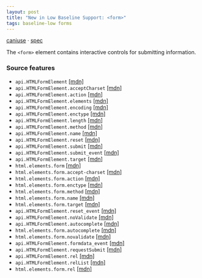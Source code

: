 ```yaml
---
layout: post
title: "New in Low Baseline Support: <form>"
tags: baseline-low forms
---
```


[caniuse](https://caniuse.com/?search=form) · [spec](https://html.spec.whatwg.org/multipage/forms.html#the-form-element)

The `<form>` element contains interactive controls for submitting information.

### Source features

- ``api.HTMLFormElement`` [[mdn]](https://https://developer.mozilla.org/en-US/search?q=api.HTMLFormElement)
- ``api.HTMLFormElement.acceptCharset`` [[mdn]](https://https://developer.mozilla.org/en-US/search?q=api.HTMLFormElement.acceptCharset)
- ``api.HTMLFormElement.action`` [[mdn]](https://https://developer.mozilla.org/en-US/search?q=api.HTMLFormElement.action)
- ``api.HTMLFormElement.elements`` [[mdn]](https://https://developer.mozilla.org/en-US/search?q=api.HTMLFormElement.elements)
- ``api.HTMLFormElement.encoding`` [[mdn]](https://https://developer.mozilla.org/en-US/search?q=api.HTMLFormElement.encoding)
- ``api.HTMLFormElement.enctype`` [[mdn]](https://https://developer.mozilla.org/en-US/search?q=api.HTMLFormElement.enctype)
- ``api.HTMLFormElement.length`` [[mdn]](https://https://developer.mozilla.org/en-US/search?q=api.HTMLFormElement.length)
- ``api.HTMLFormElement.method`` [[mdn]](https://https://developer.mozilla.org/en-US/search?q=api.HTMLFormElement.method)
- ``api.HTMLFormElement.name`` [[mdn]](https://https://developer.mozilla.org/en-US/search?q=api.HTMLFormElement.name)
- ``api.HTMLFormElement.reset`` [[mdn]](https://https://developer.mozilla.org/en-US/search?q=api.HTMLFormElement.reset)
- ``api.HTMLFormElement.submit`` [[mdn]](https://https://developer.mozilla.org/en-US/search?q=api.HTMLFormElement.submit)
- ``api.HTMLFormElement.submit_event`` [[mdn]](https://https://developer.mozilla.org/en-US/search?q=api.HTMLFormElement.submit_event)
- ``api.HTMLFormElement.target`` [[mdn]](https://https://developer.mozilla.org/en-US/search?q=api.HTMLFormElement.target)
- ``html.elements.form`` [[mdn]](https://https://developer.mozilla.org/en-US/search?q=html.elements.form)
- ``html.elements.form.accept-charset`` [[mdn]](https://https://developer.mozilla.org/en-US/search?q=html.elements.form.accept-charset)
- ``html.elements.form.action`` [[mdn]](https://https://developer.mozilla.org/en-US/search?q=html.elements.form.action)
- ``html.elements.form.enctype`` [[mdn]](https://https://developer.mozilla.org/en-US/search?q=html.elements.form.enctype)
- ``html.elements.form.method`` [[mdn]](https://https://developer.mozilla.org/en-US/search?q=html.elements.form.method)
- ``html.elements.form.name`` [[mdn]](https://https://developer.mozilla.org/en-US/search?q=html.elements.form.name)
- ``html.elements.form.target`` [[mdn]](https://https://developer.mozilla.org/en-US/search?q=html.elements.form.target)
- ``api.HTMLFormElement.reset_event`` [[mdn]](https://https://developer.mozilla.org/en-US/search?q=api.HTMLFormElement.reset_event)
- ``api.HTMLFormElement.noValidate`` [[mdn]](https://https://developer.mozilla.org/en-US/search?q=api.HTMLFormElement.noValidate)
- ``api.HTMLFormElement.autocomplete`` [[mdn]](https://https://developer.mozilla.org/en-US/search?q=api.HTMLFormElement.autocomplete)
- ``html.elements.form.autocomplete`` [[mdn]](https://https://developer.mozilla.org/en-US/search?q=html.elements.form.autocomplete)
- ``html.elements.form.novalidate`` [[mdn]](https://https://developer.mozilla.org/en-US/search?q=html.elements.form.novalidate)
- ``api.HTMLFormElement.formdata_event`` [[mdn]](https://https://developer.mozilla.org/en-US/search?q=api.HTMLFormElement.formdata_event)
- ``api.HTMLFormElement.requestSubmit`` [[mdn]](https://https://developer.mozilla.org/en-US/search?q=api.HTMLFormElement.requestSubmit)
- ``api.HTMLFormElement.rel`` [[mdn]](https://https://developer.mozilla.org/en-US/search?q=api.HTMLFormElement.rel)
- ``api.HTMLFormElement.relList`` [[mdn]](https://https://developer.mozilla.org/en-US/search?q=api.HTMLFormElement.relList)
- ``html.elements.form.rel`` [[mdn]](https://https://developer.mozilla.org/en-US/search?q=html.elements.form.rel)

